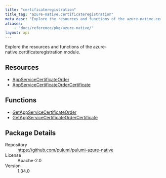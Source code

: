 ```yaml
---
title: "certificateregistration"
title_tag: "azure-native.certificateregistration"
meta_desc: "Explore the resources and functions of the azure-native.certificateregistration module."
aliases:
    - "docs/reference/pkg/azure-native/"
layout: api
---
```


<!-- WARNING: this file was generated by Pulumi Docs Generator. -->
<!-- Do not edit by hand unless you're certain you know what you are doing! -->

Explore the resources and functions of the azure-native.certificateregistration module.

<h2 id="resources">Resources</h2>
<ul class="api">
    <li><a href="appservicecertificateorder" title="AppServiceCertificateOrder"><span class="symbol resource"></span>AppServiceCertificateOrder</a></li>
    <li><a href="appservicecertificateordercertificate" title="AppServiceCertificateOrderCertificate"><span class="symbol resource"></span>AppServiceCertificateOrderCertificate</a></li>
</ul>

<h2 id="functions">Functions</h2>
<ul class="api">
    <li><a href="getappservicecertificateorder" title="GetAppServiceCertificateOrder"><span class="symbol function"></span>GetAppServiceCertificateOrder</a></li>
    <li><a href="getappservicecertificateordercertificate" title="GetAppServiceCertificateOrderCertificate"><span class="symbol function"></span>GetAppServiceCertificateOrderCertificate</a></li>
</ul>

<h2 id="package-details">Package Details</h2>
<dl class="package-details">
	<dt>Repository</dt>
	<dd><a href="https://github.com/pulumi/pulumi-azure-native">https://github.com/pulumi/pulumi-azure-native</a></dd>
	<dt>License</dt>
	<dd>Apache-2.0</dd>
	<dt>Version</dt>
	<dd>1.34.0</dd>
</dl>

